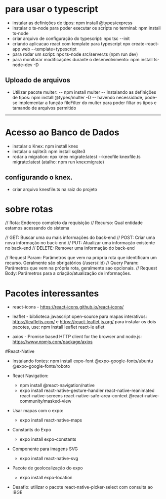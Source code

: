 # para usar o typescript

- instalar as definições de tipos: npm install @types/express
- instalar o ts-node para poder executar os scripts no terminal: npm install ts-node
- criar arquivo de configuração do typescript: npx tsc --init
- criando aplicacao react com template para typescript
  npx create-react-app web --template=typescript
- para rodar um script: npx ts-node src/server.ts (npm run dev)
- para monitorar modificações durante o desenvolvimento: npm install ts-node-dev -D

## Uploado de arquivos

- Utilizar pacote multer:
  -- npm install multer
  -- Instalando as definições de tipos: npm install @types/multer -D
  -- havendo necessidade, pode-se implementar a função fileFilter do multer para poder filtar os tipos e tamando de arquivos permitido

---

# Acesso ao Banco de Dados

- instalar o Knex: npm install knex
- instalar o sqlite3: npm install sqlite3
- rodar a migration: npx knex migrate:latest --knexfile knexfile.ts migrate:latest (atalho: npm run knex:migrate)

## configurando o knex.

- criar arquivo knesfile.ts na raiz do projeto

# sobre rotas

// Rota: Endereço completo da requisição
// Recurso: Qual entidade estamos acessando do sistema

// GET: Buscar uma ou mais informações do back-end
// POST: Criar uma nova informação no back-end
// PUT: Atualizar uma informação existente no back-end
// DELETE: Remover uma informação do back-end

// Request Param: Parâmetros que vem na própria rota que identificam um recurso. Geralmente são obrigatórios (/users/:id)
// Query Param: Parâmetros que vem na própria rota, geralmente sao opcionais.
// Request Body: Parâmetros para a criação/atualização de informações.

# Pacotes interessantes

- react-icons - https://react-icons.github.io/react-icons/

- leaflet - biblioteca javascript open-source para mapas interativos: https://leafletjs.com/ e
  https://react-leaflet.js.org/
  para instalar os dois pacotes, use: npm install leaflet react-le
  aflet

- axios - Promise based HTTP client for the browser and node.js: https://www.npmjs.com/package/axios

#React-Native

- Instalando fontes: npm install expo-font @expo-google-fonts/ubuntu @expo-google-fonts/roboto
- React Navigation:
  - npm install @react-navigation/native
  - expo install react-native-gesture-handler react-native-reanimated react-native-screens react-native-safe-area-context @react-native-community/masked-view
- Usar mapas com o expo:
  - expo install react-native-maps
- Constants do Expo
  - expo install expo-constants
- Componente para imagens SVG
  - expo install react-native-svg
- Pacote de geolocalização do expo

  - expo install expo-location

- Desafio: utilizar o pacote react-native-picker-select com consulta ao IBGE
